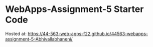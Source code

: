# WebApps-Assignment-5 Starter Code
Hosted at: https://44-563-web-apps-f22.github.io/44563-webapps-assignment-5-Abhivallabhaneni/

